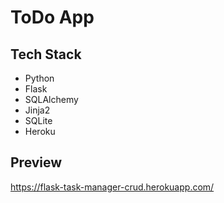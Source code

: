 # ToDo App

## Tech Stack
* Python
* Flask
* SQLAlchemy
* Jinja2
* SQLite
* Heroku

## Preview
https://flask-task-manager-crud.herokuapp.com/
